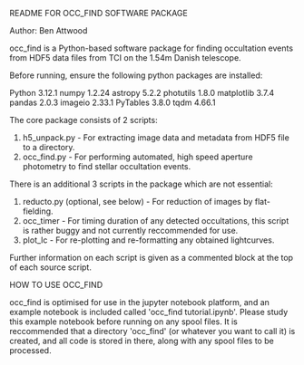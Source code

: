 
README FOR OCC_FIND SOFTWARE PACKAGE


Author: Ben Attwood

occ_find is a Python-based software package for finding occultation events from HDF5 data files from TCI on the 1.54m Danish telescope.

Before running, ensure the following python packages are installed:

Python 3.12.1
numpy 1.2.24
astropy 5.2.2
photutils 1.8.0
matplotlib 3.7.4
pandas 2.0.3
imageio 2.33.1
PyTables 3.8.0
tqdm 4.66.1

The core package consists of 2 scripts:

1. h5_unpack.py  - For extracting image data and metadata from HDF5 file to a directory.
3. occ_find.py - For performing automated, high speed aperture photometry to find stellar occultation events.

There is an additional 3 scripts in the package which are not essential:

1. reducto.py (optional, see below) - For reduction of images by flat-fielding.
2. occ_timer - For timing duration of any detected occultations, this script is rather buggy and not currently reccommended for use.
3. plot_lc - For re-plotting and re-formatting any obtained lightcurves.

Further information on each script is given as a commented block at the top of each source script.


HOW TO USE OCC_FIND

occ_find is optimised for use in the jupyter notebook platform, and an example notebook is included called 'occ_find tutorial.ipynb'. Please study this example notebook before running on any spool files. It is reccommended that a directory 'occ_find' (or whatever you want to call it) is created, and all code is stored in there, along with any spool files to be processed.
